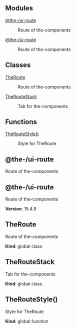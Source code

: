 <!--- Code generated by @the-/script-doc. DO NOT EDIT. -->

## Modules

<dl>
<dt><a href="#module_@the-/ui-route">@the-/ui-route</a></dt>
<dd><p>Route of the-components</p>
</dd>
<dt><a href="#module_@the-/ui-route">@the-/ui-route</a></dt>
<dd><p>Route of the-components</p>
</dd>
</dl>

## Classes

<dl>
<dt><a href="#TheRoute">TheRoute</a></dt>
<dd><p>Route of the-components</p>
</dd>
<dt><a href="#TheRouteStack">TheRouteStack</a></dt>
<dd><p>Tab for the-components</p>
</dd>
</dl>

## Functions

<dl>
<dt><a href="#TheRouteStyle">TheRouteStyle()</a></dt>
<dd><p>Style for TheRoute</p>
</dd>
</dl>

<a name="module_@the-/ui-route"></a>

## @the-/ui-route
Route of the-components

<a name="module_@the-/ui-route"></a>

## @the-/ui-route
Route of the-components

**Version**: 15.4.9  
<a name="TheRoute"></a>

## TheRoute
Route of the-components

**Kind**: global class  
<a name="TheRouteStack"></a>

## TheRouteStack
Tab for the-components

**Kind**: global class  
<a name="TheRouteStyle"></a>

## TheRouteStyle()
Style for TheRoute

**Kind**: global function  

